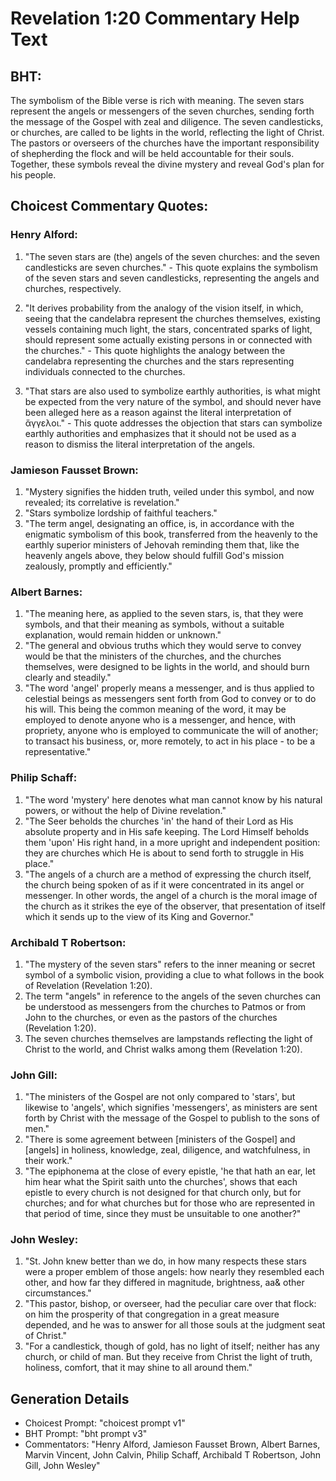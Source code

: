 # Revelation 1:20 Commentary Help Text

## BHT:
The symbolism of the Bible verse is rich with meaning. The seven stars represent the angels or messengers of the seven churches, sending forth the message of the Gospel with zeal and diligence. The seven candlesticks, or churches, are called to be lights in the world, reflecting the light of Christ. The pastors or overseers of the churches have the important responsibility of shepherding the flock and will be held accountable for their souls. Together, these symbols reveal the divine mystery and reveal God's plan for his people.

## Choicest Commentary Quotes:
### Henry Alford:
1. "The seven stars are (the) angels of the seven churches: and the seven candlesticks are seven churches." - This quote explains the symbolism of the seven stars and seven candlesticks, representing the angels and churches, respectively.

2. "It derives probability from the analogy of the vision itself, in which, seeing that the candelabra represent the churches themselves, existing vessels containing much light, the stars, concentrated sparks of light, should represent some actually existing persons in or connected with the churches." - This quote highlights the analogy between the candelabra representing the churches and the stars representing individuals connected to the churches.

3. "That stars are also used to symbolize earthly authorities, is what might be expected from the very nature of the symbol, and should never have been alleged here as a reason against the literal interpretation of ἄγγελοι." - This quote addresses the objection that stars can symbolize earthly authorities and emphasizes that it should not be used as a reason to dismiss the literal interpretation of the angels.

### Jamieson Fausset Brown:
1. "Mystery signifies the hidden truth, veiled under this symbol, and now revealed; its correlative is revelation."
2. "Stars symbolize lordship of faithful teachers."
3. "The term angel, designating an office, is, in accordance with the enigmatic symbolism of this book, transferred from the heavenly to the earthly superior ministers of Jehovah reminding them that, like the heavenly angels above, they below should fulfill God's mission zealously, promptly and efficiently."

### Albert Barnes:
1. "The meaning here, as applied to the seven stars, is, that they were symbols, and that their meaning as symbols, without a suitable explanation, would remain hidden or unknown."
2. "The general and obvious truths which they would serve to convey would be that the ministers of the churches, and the churches themselves, were designed to be lights in the world, and should burn clearly and steadily."
3. "The word 'angel' properly means a messenger, and is thus applied to celestial beings as messengers sent forth from God to convey or to do his will. This being the common meaning of the word, it may be employed to denote anyone who is a messenger, and hence, with propriety, anyone who is employed to communicate the will of another; to transact his business, or, more remotely, to act in his place - to be a representative."

### Philip Schaff:
1. "The word 'mystery' here denotes what man cannot know by his natural powers, or without the help of Divine revelation."
2. "The Seer beholds the churches 'in' the hand of their Lord as His absolute property and in His safe keeping. The Lord Himself beholds them 'upon' His right hand, in a more upright and independent position: they are churches which He is about to send forth to struggle in His place."
3. "The angels of a church are a method of expressing the church itself, the church being spoken of as if it were concentrated in its angel or messenger. In other words, the angel of a church is the moral image of the church as it strikes the eye of the observer, that presentation of itself which it sends up to the view of its King and Governor."

### Archibald T Robertson:
1. "The mystery of the seven stars" refers to the inner meaning or secret symbol of a symbolic vision, providing a clue to what follows in the book of Revelation (Revelation 1:20).
2. The term "angels" in reference to the angels of the seven churches can be understood as messengers from the churches to Patmos or from John to the churches, or even as the pastors of the churches (Revelation 1:20).
3. The seven churches themselves are lampstands reflecting the light of Christ to the world, and Christ walks among them (Revelation 1:20).

### John Gill:
1. "The ministers of the Gospel are not only compared to 'stars', but likewise to 'angels', which signifies 'messengers', as ministers are sent forth by Christ with the message of the Gospel to publish to the sons of men."
2. "There is some agreement between [ministers of the Gospel] and [angels] in holiness, knowledge, zeal, diligence, and watchfulness, in their work."
3. "The epiphonema at the close of every epistle, 'he that hath an ear, let him hear what the Spirit saith unto the churches', shows that each epistle to every church is not designed for that church only, but for churches; and for what churches but for those who are represented in that period of time, since they must be unsuitable to one another?"

### John Wesley:
1. "St. John knew better than we do, in how many respects these stars were a proper emblem of those angels: how nearly they resembled each other, and how far they differed in magnitude, brightness, aa& other circumstances."
2. "This pastor, bishop, or overseer, had the peculiar care over that flock: on him the prosperity of that congregation in a great measure depended, and he was to answer for all those souls at the judgment seat of Christ."
3. "For a candlestick, though of gold, has no light of itself; neither has any church, or child of man. But they receive from Christ the light of truth, holiness, comfort, that it may shine to all around them."


## Generation Details
- Choicest Prompt: "choicest prompt v1"
- BHT Prompt: "bht prompt v3"
- Commentators: "Henry Alford, Jamieson Fausset Brown, Albert Barnes, Marvin Vincent, John Calvin, Philip Schaff, Archibald T Robertson, John Gill, John Wesley"
